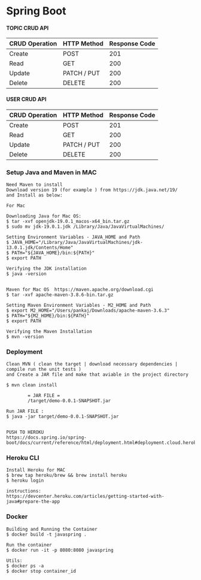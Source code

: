 # Spring Boot 


#### TOPIC CRUD API

| CRUD Operation | HTTP Method | Response Code |
|--------|---------------------|---------------|
| Create | POST                | 201           |
| Read   | GET                 | 200           |
| Update | PATCH / PUT         | 200           |
| Delete | DELETE              | 200           |



#### USER CRUD API

| CRUD Operation | HTTP Method | Response Code |
|--------|---------------------|---------------|
| Create | POST                | 201           |
| Read   | GET                 | 200           |
| Update | PATCH / PUT         | 200           |
| Delete | DELETE              | 200           |


### Setup Java and Maven in MAC

    Need Maven to install 
    Download version 19 (for example ) from https://jdk.java.net/19/
    and Install as below:

    For Mac

    Downloading Java for Mac OS:
    $ tar -xvf openjdk-19.0.1_macos-x64_bin.tar.gz
    $ sudo mv jdk-19.0.1.jdk /Library/Java/JavaVirtualMachines/
    
    Setting Environment Variables - JAVA_HOME and Path
    $ JAVA_HOME="/Library/Java/JavaVirtualMachines/jdk-13.0.1.jdk/Contents/Home"
    $ PATH="${JAVA_HOME}/bin:${PATH}"
    $ export PATH

    Verifying the JDK installation
    $ java -version


    Maven for Mac OS  https://maven.apache.org/download.cgi
    $ tar -xvf apache-maven-3.8.6-bin.tar.gz
    
    Setting Maven Environment Variables - M2_HOME and Path
    $ export M2_HOME="/Users/pankaj/Downloads/apache-maven-3.6.3"
    $ PATH="${M2_HOME}/bin:${PATH}"
    $ export PATH

    Verifying the Maven Installation
    $ mvn -version     


### Deployment

    Clean MVN ( clean the target | download necessary dependencies | compile run the unit tests )
    and Create a JAR file and make that aviable in the project directory 

    $ mvn clean install   

            = JAR FILE =  
            /target/demo-0.0.1-SNAPSHOT.jar

    Run JAR FILE :
    $ java -jar target/demo-0.0.1-SNAPSHOT.jar


    PUSH TO HEROKU
    https://docs.spring.io/spring-boot/docs/current/reference/html/deployment.html#deployment.cloud.heroku


### Heroku CLI

    Install Heroku for MAC
    $ brew tap heroku/brew && brew install heroku
    $ heroku login

    instructions:
    https://devcenter.heroku.com/articles/getting-started-with-java#prepare-the-app
    


### Docker

    Building and Running the Container
    $ docker build -t javaspring .

    Run the container
    $ docker run -it -p 8080:8080 javaspring

    Utils:
    $ docker ps -a
    $ docker stop container_id

